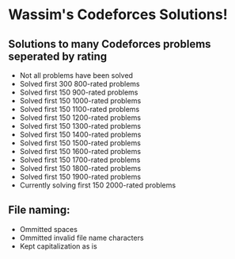 # Wassim's Codeforces Solutions!


## Solutions to many Codeforces problems seperated by rating

* Not all problems have been solved
* Solved first 300 800-rated problems
* Solved first 150 900-rated problems
* Solved first 150 1000-rated problems
* Solved first 150 1100-rated problems
* Solved first 150 1200-rated problems
* Solved first 150 1300-rated problems
* Solved first 150 1400-rated problems
* Solved first 150 1500-rated problems
* Solved first 150 1600-rated problems
* Solved first 150 1700-rated problems
* Solved first 150 1800-rated problems
* Solved first 150 1900-rated problems
* Currently solving first 150 2000-rated problems

## File naming:

* Ommitted spaces
* Ommitted invalid file name characters
* Kept capitalization as is
